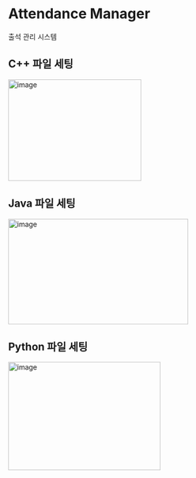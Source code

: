 # Attendance Manager
출석 관리 시스템

## C++ 파일 세팅
<img width="269" height="205" alt="image" src="https://github.com/user-attachments/assets/41a7b983-6794-41ec-84e5-2e6fe1a7d3fd" />

## Java 파일 세팅
<img width="364" height="213" alt="image" src="https://github.com/user-attachments/assets/993d27c2-c42e-4171-a071-56cc9cdc99cf" />

## Python 파일 세팅
<img width="308" height="219" alt="image" src="https://github.com/user-attachments/assets/5cb251a8-7af7-455e-8aaa-d4460f2cad90" />
